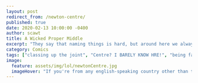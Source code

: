 ```yaml
---
layout: post
redirect_from: /newton-centre/
published: true
date: 2020-02-13 10:00:00 -0400
author: scawt
title: A Wicked Proper Middle
excerpt: "They say that naming things is hard, but around here we always get it in one."
category: Comics
tags: ["classing up the joint", "Centre? I BARELY KNOW HRE!", "being fancy", "trains", "Boston", "MBTA", "green line", "great ideas"]
image:
  feature: assets/img/lol/newtonCentre.jpg
  imageHover: "If you're from any english-speaking country other than the US then this is just a comic about someone fixing a typo."
---
```

